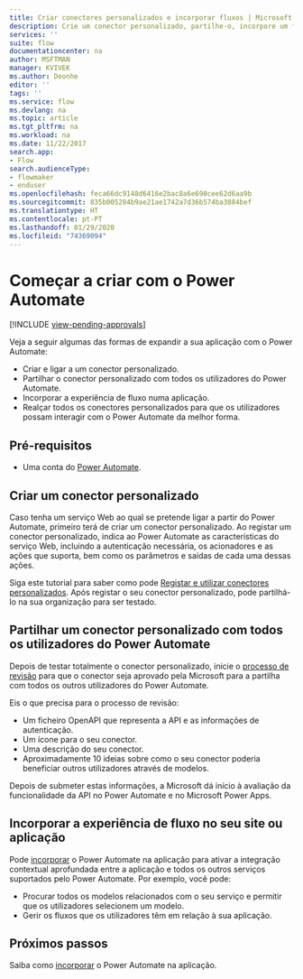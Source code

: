 ```yaml
---
title: Criar conectores personalizados e incorporar fluxos | Microsoft Docs
description: Crie um conector personalizado, partilhe-o, incorpore um fluxo e muito mais.
services: ''
suite: flow
documentationcenter: na
author: MSFTMAN
manager: KVIVEK
ms.author: Deonhe
editor: ''
tags: ''
ms.service: flow
ms.devlang: na
ms.topic: article
ms.tgt_pltfrm: na
ms.workload: na
ms.date: 11/22/2017
search.app:
- Flow
search.audienceType:
- flowmaker
- enduser
ms.openlocfilehash: feca66dc9148d6416e2bac8a6e690cee62d6aa9b
ms.sourcegitcommit: 835b005284b9ae21ae1742a7d36b574ba3884bef
ms.translationtype: HT
ms.contentlocale: pt-PT
ms.lasthandoff: 01/29/2020
ms.locfileid: "74369094"
---
```

# <a name="start-to-build-with-power-automate"></a>Começar a criar com o Power Automate
[!INCLUDE [view-pending-approvals](includes/cc-rebrand.md)]

Veja a seguir algumas das formas de expandir a sua aplicação com o Power Automate:

* Criar e ligar a um conector personalizado.
* Partilhar o conector personalizado com todos os utilizadores do Power Automate.
* Incorporar a experiência de fluxo numa aplicação.
* Realçar todos os conectores personalizados para que os utilizadores possam interagir com o Power Automate da melhor forma.

## <a name="prerequisites"></a>Pré-requisitos

* Uma conta do [Power Automate](https://flow.microsoft.com).

## <a name="create-a-custom-connector"></a>Criar um conector personalizado

Caso tenha um serviço Web ao qual se pretende ligar a partir do Power Automate, primeiro terá de criar um conector personalizado. Ao registar um conector personalizado, indica ao Power Automate as características do serviço Web, incluindo a autenticação necessária, os acionadores e as ações que suporta, bem como os parâmetros e saídas de cada uma dessas ações.

Siga este tutorial para saber como pode [Registar e utilizar conectores personalizados](https://powerapps.microsoft.com/tutorials/register-custom-api/). Após registar o seu conector personalizado, pode partilhá-lo na sua organização para ser testado.

## <a name="share-a-custom-connector-with-all-power-automate-users"></a>Partilhar um conector personalizado com todos os utilizadores do Power Automate

Depois de testar totalmente o conector personalizado, inicie o [processo de revisão](https://flow.microsoft.com/blog/calling-all-saas-apps-now-you-can-build-your-own-connector-for-flow-and-logic-apps/) para que o conector seja aprovado pela Microsoft para a partilha com todos os outros utilizadores do Power Automate.

Eis o que precisa para o processo de revisão:

* Um ficheiro OpenAPI que representa a API e as informações de autenticação.
* Um ícone para o seu conector.
* Uma descrição do seu conector.
* Aproximadamente 10 ideias sobre como o seu conector poderia beneficiar outros utilizadores através de modelos.

Depois de submeter estas informações, a Microsoft dá início à avaliação da funcionalidade da API no Power Automate e no Microsoft Power Apps.

## <a name="embed-the-flow-experience-into-your-website-or-app"></a>Incorporar a experiência de fluxo no seu site ou aplicação

Pode [incorporar](developer/embed-flow-dev.md) o Power Automate na aplicação para ativar a integração contextual aprofundada entre a aplicação e todos os outros serviços suportados pelo Power Automate. Por exemplo, você pode:

* Procurar todos os modelos relacionados com o seu serviço e permitir que os utilizadores selecionem um modelo.
* Gerir os fluxos que os utilizadores têm em relação à sua aplicação.

## <a name="next-steps"></a>Próximos passos

Saiba como [incorporar](developer/embed-flow-dev.md) o Power Automate na aplicação.
